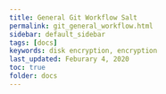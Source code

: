 ```yaml
---
title: General Git Workflow Salt
permalink: git_general_workflow.html
sidebar: default_sidebar
tags: [docs]
keywords: disk encryption, encryption
last_updated: Feburary 4, 2020
toc: true
folder: docs
---
```


<html>
<head>
  <!-- Load the JS file -->
  <script src="js/gitgraph.js"></script>
</head>
<body>
  <div id="graph-container"></div>

  <script>
    const graphContainer = document.getElementById("graph-container");

    // Add Options
    // const options = {
    //  orientation: "horizontal"
    // }
    // const gitgraph = GitgraphJS.createGitgraph(graphContainer, options);
    
    const gitgraph = GitgraphJS.createGitgraph(graphContainer);

    // Simulate git commands with Gitgraph API.
    const master = gitgraph.branch("master");
    master.commit("Initial commit").tag("v1.0.0");

    const integration = gitgraph.branch("integration");
    integration.commit("Add Feature");

    const aFeature = gitgraph.branch("feature/[Task-Number]");
    aFeature
      .commit("add saltcheck test")
      .commit("add saltstate")
      .commit("add second saltstate function")
      .commit("fix typo in saltstate");

    integration.merge(aFeature);

    const secondFeature = gitgraph.branch("secondFeature/[Task-Number]");
    secondFeature
      .commit("add saltcheck test")
      .commit("add saltstate");

    integration.merge(secondFeature);
    
    integration.commit("Prepare next release");

    master.merge(integration).tag("v1.0.1");
    
    integration.commit("Next Feature");

    const thirdFeature = gitgraph.branch("thirdFeature/[Task-Number]");
    thirdFeature.commit("add saltcheck test");

    integration.merge(thirdFeature)

    master.merge(integration).tag("v1.0.2");
    
  </script>

</body>
</html>